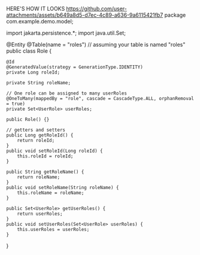HERE'S HOW IT LOOKS
https://github.com/user-attachments/assets/b649a8d5-d7ec-4c89-a636-9a6115421fb7
package com.example.demo.model;

import jakarta.persistence.*;
import java.util.Set;

@Entity
@Table(name = "roles")  // assuming your table is named "roles"
public class Role {

    @Id
    @GeneratedValue(strategy = GenerationType.IDENTITY)
    private Long roleId;

    private String roleName;

    // One role can be assigned to many userRoles
    @OneToMany(mappedBy = "role", cascade = CascadeType.ALL, orphanRemoval = true)
    private Set<UserRole> userRoles;

    public Role() {}

    // getters and setters
    public Long getRoleId() {
        return roleId;
    }
    public void setRoleId(Long roleId) {
        this.roleId = roleId;
    }

    public String getRoleName() {
        return roleName;
    }
    public void setRoleName(String roleName) {
        this.roleName = roleName;
    }

    public Set<UserRole> getUserRoles() {
        return userRoles;
    }
    public void setUserRoles(Set<UserRole> userRoles) {
        this.userRoles = userRoles;
    }
}
